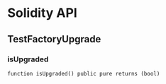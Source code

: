 # Solidity API

## TestFactoryUpgrade

### isUpgraded

```solidity
function isUpgraded() public pure returns (bool)
```

